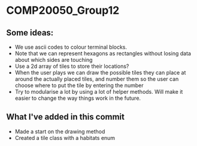 # COMP20050_Group12
## Some ideas:
- We use ascii codes to colour terminal blocks.
- Note that we can represent hexagons as rectangles
without losing data about which sides are touching
- Use a 2d array of tiles to store their locations?
- When the user plays we can draw the possible tiles
they can place at around the actually placed tiles,
and number them so the user can choose where to put
the tile by entering the number
- Try to modularise a lot by using a lot of helper
methods.  Will make it easier to change the way things
work in the future.

## What I've added in this commit
- Made a start on the drawing method
- Created a tile class with a habitats enum